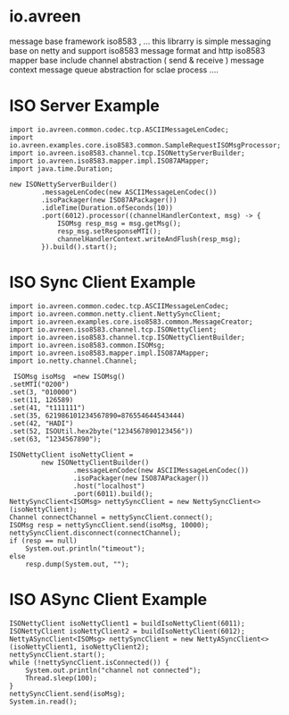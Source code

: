 # io.avreen
message base framework iso8583 , ...
this librarry is simple messaging base on netty and support iso8583 message format and http
iso8583 mapper base 
include
  channel abstraction ( send & receive )
  message context
  message queue abstraction for sclae process
  ....

# ISO Server Example
    import io.avreen.common.codec.tcp.ASCIIMessageLenCodec;
    import io.avreen.examples.core.iso8583.common.SampleRequestISOMsgProcessor;
    import io.avreen.iso8583.channel.tcp.ISONettyServerBuilder;
    import io.avreen.iso8583.mapper.impl.ISO87AMapper;
    import java.time.Duration;
    
    new ISONettyServerBuilder()
            .messageLenCodec(new ASCIIMessageLenCodec())
            .isoPackager(new ISO87APackager())
            .idleTime(Duration.ofSeconds(10))
            .port(6012).processor((channelHandlerContext, msg) -> {
                ISOMsg resp_msg = msg.getMsg();
                resp_msg.setResponseMTI();
                channelHandlerContext.writeAndFlush(resp_msg);
            }).build().start();


# ISO Sync Client Example 
    import io.avreen.common.codec.tcp.ASCIIMessageLenCodec;
    import io.avreen.common.netty.client.NettySyncClient;
    import io.avreen.examples.core.iso8583.common.MessageCreator;
    import io.avreen.iso8583.channel.tcp.ISONettyClient;
    import io.avreen.iso8583.channel.tcp.ISONettyClientBuilder;
    import io.avreen.iso8583.common.ISOMsg;
    import io.avreen.iso8583.mapper.impl.ISO87AMapper;
    import io.netty.channel.Channel;
    
     ISOMsg isoMsg  =new ISOMsg()
    .setMTI("0200")
    .set(3, "010000")
    .set(11, 126589)
    .set(41, "t111111")
    .set(35, 621986101234567890=876554644543444)
    .set(42, "HADI")
    .set(52, ISOUtil.hex2byte("1234567890123456"))
    .set(63, "1234567890");
    
    ISONettyClient isoNettyClient =
            new ISONettyClientBuilder()
                    .messageLenCodec(new ASCIIMessageLenCodec())
                    .isoPackager(new ISO87APackager())
                    .host("localhost")
                    .port(6011).build();
    NettySyncClient<ISOMsg> nettySyncClient = new NettySyncClient<>(isoNettyClient);
    Channel connectChannel = nettySyncClient.connect();
    ISOMsg resp = nettySyncClient.send(isoMsg, 10000);
    nettySyncClient.disconnect(connectChannel);
    if (resp == null)
        System.out.println("timeout");
    else
        resp.dump(System.out, "");

# ISO ASync Client Example

    ISONettyClient isoNettyClient1 = buildIsoNettyClient(6011);
    ISONettyClient isoNettyClient2 = buildIsoNettyClient(6012);
    NettyASyncClient<ISOMsg> nettySyncClient = new NettyASyncClient<>(isoNettyClient1, isoNettyClient2);
    nettySyncClient.start();
    while (!nettySyncClient.isConnected()) {
        System.out.println("channel not connected");
        Thread.sleep(100);
    }
    nettySyncClient.send(isoMsg);
    System.in.read();
